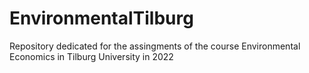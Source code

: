 # EnvironmentalTilburg
Repository dedicated for the assingments of the course Environmental Economics in Tilburg University in 2022
